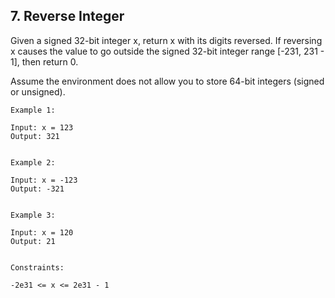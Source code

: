 ## 7. Reverse Integer
Given a signed 32-bit integer x, return x with its digits reversed. If reversing x causes the value to go outside the signed 32-bit integer range [-231, 231 - 1], then return 0.

Assume the environment does not allow you to store 64-bit integers (signed or unsigned).

 
```
Example 1:

Input: x = 123
Output: 321


Example 2:

Input: x = -123
Output: -321


Example 3:

Input: x = 120
Output: 21
 

Constraints:

-2e31 <= x <= 2e31 - 1
```
